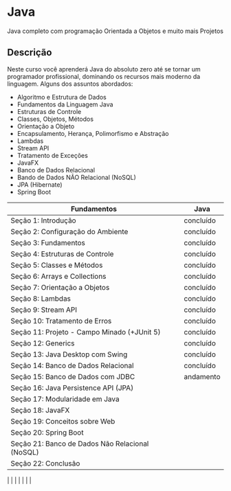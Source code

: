 # Java
 Java completo com programação Orientada a Objetos e muito mais Projetos
 
## Descrição
Neste curso você aprenderá Java do absoluto zero até se tornar um programador profissional, dominando os recursos mais moderno da linguagem. Alguns dos assuntos abordados:

* Algoritmo e Estrutura de Dados
* Fundamentos da Linguagem Java
* Estruturas de Controle
* Classes, Objetos, Métodos
* Orientação a Objeto
* Encapsulamento, Herança, Polimorfismo e Abstração
* Lambdas
* Stream API
* Tratamento de Exceções
* JavaFX
* Banco de Dados Relacional
* Bando de Dados NÃO Relacional (NoSQL)
* JPA (Hibernate)
* Spring Boot


Fundamentos | Java
--------- | ------
Seção 1: Introdução | concluído
Seção 2: Configuração do Ambiente | concluído
Seção 3: Fundamentos | concluído
Seção 4: Estruturas de Controle | concluído
Seção 5: Classes e Métodos | concluído
Seção 6: Arrays e Collections | concluído
Seção 7: Orientação a Objetos | concluído
Seção 8: Lambdas | concluído
Seção 9: Stream API | concluído
Seção 10: Tratamento de Erros | concluído
Seção 11: Projeto - Campo Minado (+JUnit 5) | concluído
Seção 12: Generics | concluído
Seção 13: Java Desktop com Swing | concluído
Seção 14: Banco de Dados Relacional | concluído
Seção 15: Banco de Dados com JDBC | andamento
Seção 16: Java Persistence API (JPA) | 
Seção 17: Modularidade em Java | 
Seção 18: JavaFX | 
Seção 19: Conceitos sobre Web | 
Seção 20: Spring Boot | 
Seção 21: Banco de Dados Não Relacional (NoSQL) | 
Seção 22: Conclusão | 
| 
| 
| 
| 
| 
| 
|  
